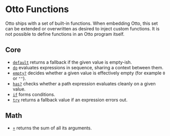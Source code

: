# Otto Functions

Otto ships with a set of built-in functions. When embedding Otto, this set can
be extended or overwritten as desired to inject custom functions. It is not
possible to define functions in an Otto program itself.

## Core

* [`default`](core-default.md) returns a fallback if the given value is
  empty-ish.
* [`do`](core-do.md) evaluates expressions in sequence, sharing a context
  between them.
* [`empty?`](core-empty.md) decides whether a given value is effectively empty
  (for example `0` or `""`).
* [`has?`](core-has.md) checks whether a path expression evaluates cleanly on
  a given value.
* [`if`](core-if.md) forms conditions.
* [`try`](core-try.md) returns a fallback value if an expression errors out.

## Math

* [`+`](math-sum.md) returns the sum of all its arguments.
